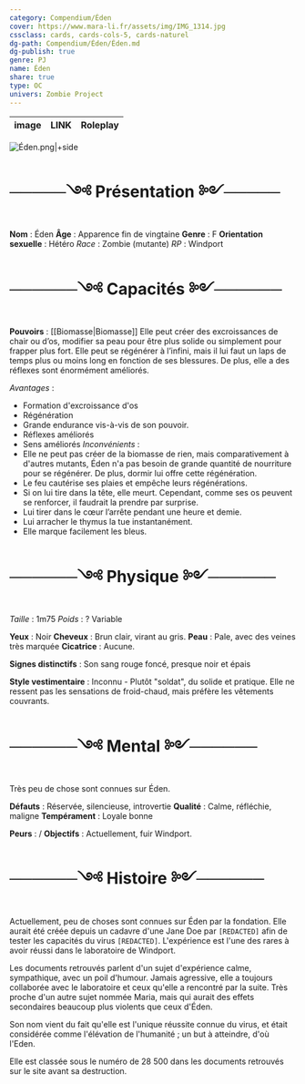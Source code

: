 ```yaml
---
category: Compendium/Éden
cover: https://www.mara-li.fr/assets/img/IMG_1314.jpg
cssclass: cards, cards-cols-5, cards-naturel
dg-path: Compendium/Éden/Éden.md
dg-publish: true
genre: PJ
name: Éden
share: true
type: OC
univers: Zombie Project
---
```


| image | LINK | Roleplay |
| ----- | ---- | -------- |



![Éden.png|+side](/img/user/_assets/%C3%89den.png)
# ─────༺ Présentation ༻─────
**Nom** : Éden
**Âge** : Apparence fin de vingtaine
**Genre** : F
**Orientation sexuelle** : Hétéro
*Race* : Zombie (mutante)
*RP* : Windport

# ──────༺ Capacités ༻──────

**Pouvoirs** : [[Biomasse\|Biomasse]]
 Elle peut créer des excroissances de chair ou d’os, modifier sa peau pour être plus solide ou simplement pour frapper plus fort. Elle peut se régénérer à l’infini, mais il lui faut un laps de temps plus ou moins long en fonction de ses blessures. De plus, elle a des réflexes sont énormément améliorés.

*Avantages* :
- Formation d'excroissance d'os
- Régénération
- Grande endurance vis-à-vis de son pouvoir.
- Réflexes améliorés
- Sens améliorés
*Inconvénients* :
- Elle ne peut pas créer de la biomasse de rien, mais comparativement à d'autres mutants, Éden n'a pas besoin de grande quantité de nourriture pour se régénérer. De plus, dormir lui offre cette régénération.
- Le feu cautérise ses plaies et empêche leurs régénérations.
- Si on lui tire dans la tête, elle meurt. Cependant, comme ses os peuvent se renforcer, il faudrait la prendre par surprise.
- Lui tirer dans le cœur l’arrête pendant une heure et demie.
- Lui arracher le thymus la tue instantanément.
- Elle marque facilement les bleus.

# ──────༺ Physique ༻──────

*Taille* : 1m75
*Poids* : ? Variable

**Yeux** : Noir
**Cheveux** : Brun clair, virant au gris.
**Peau** : Pale, avec des veines très marquée
**Cicatrice** : Aucune.

**Signes distinctifs** : Son sang rouge foncé, presque noir et épais

**Style vestimentaire** : Inconnu - Plutôt "soldat", du solide et pratique. Elle ne ressent pas les sensations de froid-chaud, mais préfère les vêtements couvrants.

# ──────༺ Mental ༻──────

Très peu de chose sont connues sur Éden.

**Défauts** : Réservée, silencieuse, introvertie
**Qualité** : Calme, réfléchie, maligne
**Tempérament** : Loyale bonne

**Peurs** : /
**Objectifs** : Actuellement, fuir Windport.

# ──────༺ Histoire ༻──────

Actuellement, peu de choses sont connues sur Éden par la fondation. Elle aurait été créée depuis un cadavre d'une Jane Doe par `[REDACTED]` afin de tester les capacités du virus `[REDACTED]`. L'expérience est l'une des rares à avoir réussi dans le laboratoire de Windport.

Les documents retrouvés parlent d'un sujet d'expérience calme, sympathique, avec un poil d'humour. Jamais agressive, elle a toujours collaborée avec le laboratoire et ceux qu'elle a rencontré par la suite. Très proche d'un autre sujet nommée Maria, mais qui aurait des effets secondaires beaucoup plus violents que ceux d'Éden.

Son nom vient du fait qu'elle est l'unique réussite connue du virus, et était considérée comme l'élévation de l'humanité ; un but à atteindre, d'où l'Eden.

Elle est classée sous le numéro de 28 500 dans les documents retrouvés sur le site avant sa destruction.